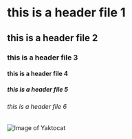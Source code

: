 # this is a header file 1
## this is a header file 2
### this is a header file 3
#### this is a header file 4
##### this is a header file 5
###### this is a header file 6
![Image of Yaktocat](https://octodex.github.com/images/yaktocat.png)

